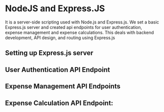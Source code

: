 # NodeJS and Express.JS

It is a server-side scripting used with Node.js and Express.js.
We set a basic Express.js server and created api endpoints for user authentication, expense management and expense calculations.
This deals with backend development, API design, and routing using Express.js

## Setting up Express.js server

## User Authentication API Endpoint

## Expense Management API Endpoints

## Expense Calculation API Endpoint:
